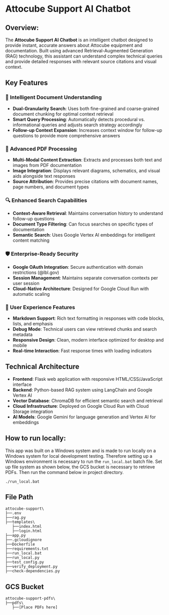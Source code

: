 # Attocube Support AI Chatbot

## Overview:
The **Attocube Support AI Chatbot** is an intelligent chatbot designed to provide instant, accurate answers about Attocube equipment and documentation. Built using advanced Retrieval-Augmented Generation (RAG) technology, this assistant can understand complex technical queries and provide detailed responses with relevant source citations and visual context.

## Key Features

### 🤖 **Intelligent Document Understanding**
- **Dual-Granularity Search**: Uses both fine-grained and coarse-grained document chunking for optimal context retrieval
- **Smart Query Processing**: Automatically detects procedural vs. informational queries and adjusts search strategy accordingly
- **Follow-up Context Expansion**: Increases context window for follow-up questions to provide more comprehensive answers

### 📄 **Advanced PDF Processing**
- **Multi-Modal Content Extraction**: Extracts and processes both text and images from PDF documentation
- **Image Integration**: Displays relevant diagrams, schematics, and visual aids alongside text responses
- **Source Attribution**: Provides precise citations with document names, page numbers, and document types

### 🔍 **Enhanced Search Capabilities**
- **Context-Aware Retrieval**: Maintains conversation history to understand follow-up questions
- **Document Type Filtering**: Can focus searches on specific types of documentation
- **Semantic Search**: Uses Google Vertex AI embeddings for intelligent content matching

### 🛡️ **Enterprise-Ready Security**
- **Google OAuth Integration**: Secure authentication with domain restrictions (@lbl.gov)
- **Session Management**: Maintains separate conversation contexts per user session
- **Cloud-Native Architecture**: Designed for Google Cloud Run with automatic scaling

### 🎯 **User Experience Features**
- **Markdown Support**: Rich text formatting in responses with code blocks, lists, and emphasis
- **Debug Mode**: Technical users can view retrieved chunks and search metadata
- **Responsive Design**: Clean, modern interface optimized for desktop and mobile
- **Real-time Interaction**: Fast response times with loading indicators

## Technical Architecture

- **Frontend**: Flask web application with responsive HTML/CSS/JavaScript interface
- **Backend**: Python-based RAG system using LangChain and Google Vertex AI
- **Vector Database**: ChromaDB for efficient semantic search and retrieval
- **Cloud Infrastructure**: Deployed on Google Cloud Run with Cloud Storage integration
- **AI Models**: Google Gemini for language generation and Vertex AI for embeddings

## How to run locally:
This app was built on a Windows system and is made to run locally on a Windows system for local development testing. Therefore setting up a Windows environment is necessary to run the `run_local.bat` batch file. Set up file system as shown below, the GCS bucket is necessary to retrieve PDFs. Then run the command below in project directory.
```
./run_local.bat
```

## File Path
```
attocube-support\
├──.env
├──rag.py
├──templates\
   ├──index.html
   ├──login.html
├──app.py
├──.gcloudignore
├──Dockerfile
├──requirements.txt
├──run_local.bat
├──run_local.py
├──test_config.py
├──verify_deployment.py
├──check-dependencies.py
```

## GCS Bucket
```
attocube-support-pdfs\
├──pdfs\
   ├──[Place PDFs here]
```